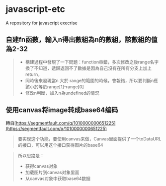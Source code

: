 # javascript-etc
A repository for javascript execrise
## 自建fn函數，輸入n得出數組為n的數組，該數組的值為2-32
> * 構建過程中發現了一下問題：function串錯，多次修改之後range名字換了不知道，遞歸返回不了數據是因為自己沒有在所有分支上加上return，
> * 同時後來發現當n 大於 range的範圍的時候，會報錯，所以要判斷n應該小於等於range[1]-range[0]
> * 修改n判斷，加入n為undefined的情況

## 使用canvas将image转成base64编码
轉自[https://segmentfault.com/q/1010000000651225](https://segmentfault.com/q/1010000000651225)
> 要实现这个功能，要使用canvas来做，Canvas里面提供了一个toDataURL的接口，可以用这个接口获得图片的base64

> 所以思路是：
> * 获得canvas对象
> * 加载图片到canvas对象里面
> * 从canvas对象中获取base64数据